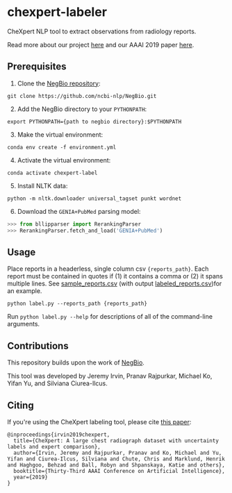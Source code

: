 # chexpert-labeler
CheXpert NLP tool to extract observations from radiology reports.

Read more about our project [here](https://stanfordmlgroup.github.io/competitions/chexpert/) and our AAAI 2019 paper [here](https://arxiv.org/abs/1901.07031).

## Prerequisites
1. Clone the [NegBio repository](https://github.com/ncbi-nlp/NegBio):

```Shell
git clone https://github.com/ncbi-nlp/NegBio.git
```

2. Add the NegBio directory to your `PYTHONPATH`:

```Shell
export PYTHONPATH={path to negbio directory}:$PYTHONPATH
```

3. Make the virtual environment:

```Shell
conda env create -f environment.yml
```

4. Activate the virtual environment:

```Shell
conda activate chexpert-label
```

5. Install NLTK data:

```Shell
python -m nltk.downloader universal_tagset punkt wordnet
```

6. Download the `GENIA+PubMed` parsing model:

```python
>>> from bllipparser import RerankingParser
>>> RerankingParser.fetch_and_load('GENIA+PubMed')
```

## Usage
Place reports in a headerless, single column csv `{reports_path}`. Each report must be contained in quotes if (1) it contains a comma or (2) it spans multiple lines. See [sample_reports.csv](https://raw.githubusercontent.com/stanfordmlgroup/chexpert-labeler/master/sample_reports.csv) (with output [labeled_reports.csv](https://raw.githubusercontent.com/stanfordmlgroup/chexpert-labeler/master/labeled_reports.csv))for an example.

```Shell
python label.py --reports_path {reports_path}
```

Run `python label.py --help` for descriptions of all of the command-line arguments.

## Contributions
This repository builds upon the work of [NegBio](https://negbio.readthedocs.io/en/latest/).

This tool was developed by Jeremy Irvin, Pranav Rajpurkar, Michael Ko, Yifan Yu, and Silviana Ciurea-Ilcus.

## Citing
If you're using the CheXpert labeling tool, please cite [this paper](https://arxiv.org/abs/1901.07031):

```
@inproceedings{irvin2019chexpert,
  title={CheXpert: A large chest radiograph dataset with uncertainty labels and expert comparison},
  author={Irvin, Jeremy and Rajpurkar, Pranav and Ko, Michael and Yu, Yifan and Ciurea-Ilcus, Silviana and Chute, Chris and Marklund, Henrik and Haghgoo, Behzad and Ball, Robyn and Shpanskaya, Katie and others},
  booktitle={Thirty-Third AAAI Conference on Artificial Intelligence},
  year={2019}
}
```
